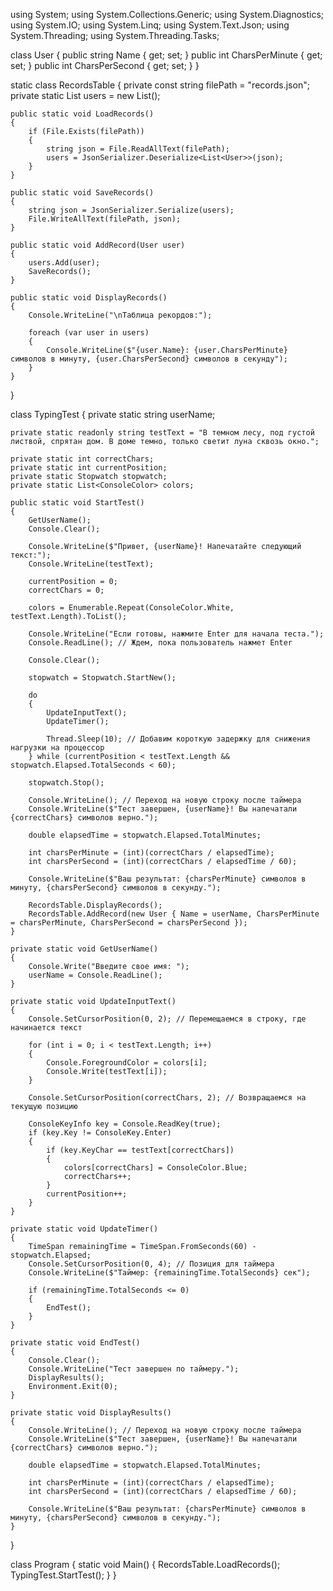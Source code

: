using System;
using System.Collections.Generic;
using System.Diagnostics;
using System.IO;
using System.Linq;
using System.Text.Json;
using System.Threading;
using System.Threading.Tasks;

class User
{
    public string Name { get; set; }
    public int CharsPerMinute { get; set; }
    public int CharsPerSecond { get; set; }
}

static class RecordsTable
{
    private const string filePath = "records.json";
    private static List<User> users = new List<User>();

    public static void LoadRecords()
    {
        if (File.Exists(filePath))
        {
            string json = File.ReadAllText(filePath);
            users = JsonSerializer.Deserialize<List<User>>(json);
        }
    }

    public static void SaveRecords()
    {
        string json = JsonSerializer.Serialize(users);
        File.WriteAllText(filePath, json);
    }

    public static void AddRecord(User user)
    {
        users.Add(user);
        SaveRecords();
    }

    public static void DisplayRecords()
    {
        Console.WriteLine("\nТаблица рекордов:");

        foreach (var user in users)
        {
            Console.WriteLine($"{user.Name}: {user.CharsPerMinute} символов в минуту, {user.CharsPerSecond} символов в секунду");
        }
    }
}

class TypingTest
{
    private static string userName;

    private static readonly string testText = "В темном лесу, под густой листвой, спрятан дом. В доме темно, только светит луна сквозь окно.";

    private static int correctChars;
    private static int currentPosition;
    private static Stopwatch stopwatch;
    private static List<ConsoleColor> colors;

    public static void StartTest()
    {
        GetUserName();
        Console.Clear();

        Console.WriteLine($"Привет, {userName}! Напечатайте следующий текст:");
        Console.WriteLine(testText);

        currentPosition = 0;
        correctChars = 0;

        colors = Enumerable.Repeat(ConsoleColor.White, testText.Length).ToList();

        Console.WriteLine("Если готовы, нажмите Enter для начала теста.");
        Console.ReadLine(); // Ждем, пока пользователь нажмет Enter

        Console.Clear();

        stopwatch = Stopwatch.StartNew();

        do
        {
            UpdateInputText();
            UpdateTimer();

            Thread.Sleep(10); // Добавим короткую задержку для снижения нагрузки на процессор
        } while (currentPosition < testText.Length && stopwatch.Elapsed.TotalSeconds < 60);

        stopwatch.Stop();

        Console.WriteLine(); // Переход на новую строку после таймера
        Console.WriteLine($"Тест завершен, {userName}! Вы напечатали {correctChars} символов верно.");

        double elapsedTime = stopwatch.Elapsed.TotalMinutes;

        int charsPerMinute = (int)(correctChars / elapsedTime);
        int charsPerSecond = (int)(correctChars / elapsedTime / 60);

        Console.WriteLine($"Ваш результат: {charsPerMinute} символов в минуту, {charsPerSecond} символов в секунду.");

        RecordsTable.DisplayRecords();
        RecordsTable.AddRecord(new User { Name = userName, CharsPerMinute = charsPerMinute, CharsPerSecond = charsPerSecond });
    }

    private static void GetUserName()
    {
        Console.Write("Введите свое имя: ");
        userName = Console.ReadLine();
    }

    private static void UpdateInputText()
    {
        Console.SetCursorPosition(0, 2); // Перемещаемся в строку, где начинается текст

        for (int i = 0; i < testText.Length; i++)
        {
            Console.ForegroundColor = colors[i];
            Console.Write(testText[i]);
        }

        Console.SetCursorPosition(correctChars, 2); // Возвращаемся на текущую позицию

        ConsoleKeyInfo key = Console.ReadKey(true);
        if (key.Key != ConsoleKey.Enter)
        {
            if (key.KeyChar == testText[correctChars])
            {
                colors[correctChars] = ConsoleColor.Blue;
                correctChars++;
            }
            currentPosition++;
        }
    }

    private static void UpdateTimer()
    {
        TimeSpan remainingTime = TimeSpan.FromSeconds(60) - stopwatch.Elapsed;
        Console.SetCursorPosition(0, 4); // Позиция для таймера
        Console.WriteLine($"Таймер: {remainingTime.TotalSeconds} сек");

        if (remainingTime.TotalSeconds <= 0)
        {
            EndTest();
        }
    }

    private static void EndTest()
    {
        Console.Clear();
        Console.WriteLine("Тест завершен по таймеру.");
        DisplayResults();
        Environment.Exit(0);
    }

    private static void DisplayResults()
    {
        Console.WriteLine(); // Переход на новую строку после таймера
        Console.WriteLine($"Тест завершен, {userName}! Вы напечатали {correctChars} символов верно.");

        double elapsedTime = stopwatch.Elapsed.TotalMinutes;

        int charsPerMinute = (int)(correctChars / elapsedTime);
        int charsPerSecond = (int)(correctChars / elapsedTime / 60);

        Console.WriteLine($"Ваш результат: {charsPerMinute} символов в минуту, {charsPerSecond} символов в секунду.");
    }
}

class Program
{
    static void Main()
    {
        RecordsTable.LoadRecords();
        TypingTest.StartTest();
    }
}
